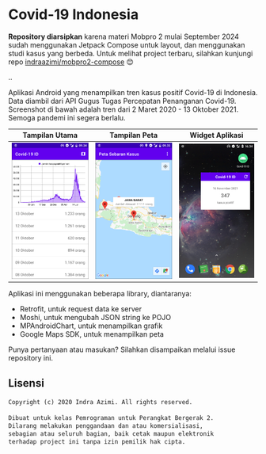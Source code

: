 # Covid-19 Indonesia

**Repository diarsipkan** karena materi Mobpro 2 mulai September 2024 sudah menggunakan Jetpack Compose untuk layout, dan menggunakan studi kasus yang berbeda. Untuk melihat project terbaru, silahkan kunjungi repo [indraazimi/mobpro2-compose](https://github.com/indraazimi/mobpro2-compose) 😊

..

Aplikasi Android yang menampilkan tren kasus positif Covid-19 di Indonesia. Data diambil dari API Gugus Tugas Percepatan Penanganan Covid-19. Screenshot di bawah adalah tren dari 2 Maret 2020 - 13 Oktober 2021. Semoga pandemi ini segera berlalu.

Tampilan Utama                              | Tampilan Peta                              | Widget Aplikasi
--------------------------------------------|--------------------------------------------|----------------------------------------------
<img src="screenshots/main.png" width="200">|<img src="screenshots/maps.png" width="200">|<img src="screenshots/widget.png" width="200">

Aplikasi ini menggunakan beberapa library, diantaranya:
- Retrofit, untuk request data ke server
- Moshi, untuk mengubah JSON string ke POJO
- MPAndroidChart, untuk menampilkan grafik
- Google Maps SDK, untuk menampilkan peta

Punya pertanyaan atau masukan? Silahkan disampaikan melalui issue repository ini.

## Lisensi

    Copyright (c) 2020 Indra Azimi. All rights reserved.

    Dibuat untuk kelas Pemrograman untuk Perangkat Bergerak 2.
    Dilarang melakukan penggandaan dan atau komersialisasi,
    sebagian atau seluruh bagian, baik cetak maupun elektronik
    terhadap project ini tanpa izin pemilik hak cipta.
